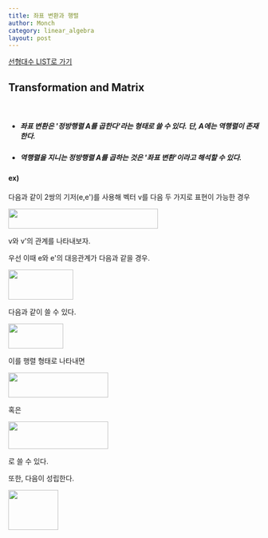 ```yaml
---
title: 좌표 변환과 행렬
author: Monch
category: linear_algebra
layout: post
---
```


[선형대수 LIST로 가기](https://songminkee.github.io//linear_algebra/2020/05/02/list.html)

 

  

<h2><b>Transformation and Matrix</b></h2>

<br>

- ##### <b>좌표 변환은 '정방행렬 A를 곱한다'라는 형태로 쓸 수 있다. 단, A에는 역행렬이 존재한다.</b>

- ##### <b>역행렬을 지니는 정방행렬 A를 곱하는 것은 '좌표 변환'이라고 해석할 수 있다.</b>



<h4><b>ex)</b></h4>

다음과 같이 2쌍의 기저(e,e')를 사용해 벡터 v를 다음 두 가지로 표현이 가능한 경우

<img src="{{'assets/picture/la_tam_0.jpg' | relative_url}}" height="40" width="300">

v와 v'의 관계를 나타내보자.

우선 이때 e와 e'의 대응관계가 다음과 같을 경우.

<img src="{{'assets/picture/la_tam_1.jpg' | relative_url}}" height="60" width="130">

다음과 같이 쓸 수 있다.

<img src="{{'assets/picture/la_tam_2.jpg' | relative_url}}" height="50" width="110">

이를 행렬 형태로 나타내면

<img src="{{'assets/picture/la_tam_3.jpg' | relative_url}}" height="50" width="200">

혹은

<img src="{{'assets/picture/la_tam_4.jpg' | relative_url}}" height="55" width="200">



로 쓸 수 있다.

또한, 다음이 성립한다.

<img src="{{'assets/picture/la_tam_5.jpg' | relative_url}}" height="80" width="100">

